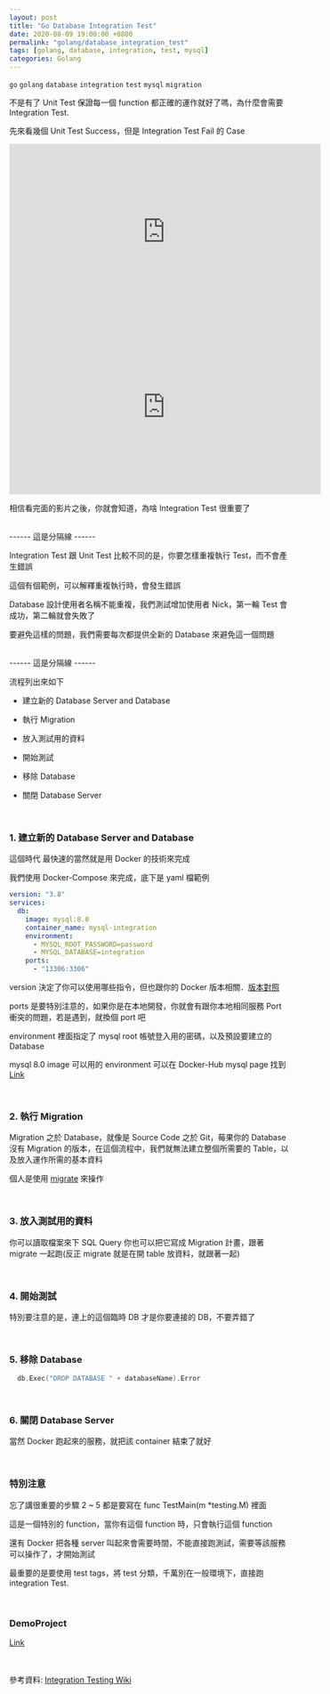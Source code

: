 ```yaml
---
layout: post
title: "Go Database Integration Test"
date: 2020-08-09 19:00:00 +0800
permalink: "golang/database_integration_test"
tags: [golang, database, integration, test, mysql]
categories: Golang
---
```


`go` `golang` `database` `integration` `test` `mysql` `migration`

不是有了 Unit Test 保證每一個 function 都正確的運作就好了嗎，為什麼會需要 Integration Test.

先來看幾個 Unit Test Success，但是 Integration Test Fail 的 Case

<iframe width="560" height="315" src="https://www.youtube.com/embed/0GypdsJulKE" frameborder="0" allow="accelerometer; autoplay; encrypted-media; gyroscope; picture-in-picture" allowfullscreen></iframe>
<br>
<iframe width="560" height="315" src="https://www.youtube.com/embed/Oj8bfBlwHAg" frameborder="0" allow="accelerometer; autoplay; encrypted-media; gyroscope; picture-in-picture" allowfullscreen></iframe>
<br>

相信看完面的影片之後，你就會知道，為啥 Integration Test 很重要了

<br>
------ 這是分隔線 ------
<br>

Integration Test 跟 Unit Test 比較不同的是，你要怎樣重複執行 Test，而不會產生錯誤

這個有個範例，可以解釋重複執行時，會發生錯誤

Database 設計使用者名稱不能重複，我們測試增加使用者 Nick，第一輪 Test 會成功，第二輪就會失敗了

要避免這樣的問題，我們需要每次都提供全新的 Database 來避免這一個問題

<br>
------ 這是分隔線 ------
<br>

流程列出來如下

- 建立新的 Database Server and Database

- 執行 Migration

- 放入測試用的資料

- 開始測試

- 移除 Database

- 關閉 Database Server

<br>

### 1. 建立新的 Database Server and Database

這個時代 最快速的當然就是用 Docker 的技術來完成

我們使用 Docker-Compose 來完成，底下是 yaml 檔範例

```yaml
version: "3.8"
services:
  db:
    image: mysql:8.0
    container_name: mysql-integration
    environment:
      - MYSQL_ROOT_PASSWORD=password
      - MYSQL_DATABASE=integration
    ports:
      - "13306:3306"
```

version 決定了你可以使用哪些指令，但也跟你的 Docker 版本相關．<a href="https://docs.docker.com/compose/compose-file/compose-versioning/" target="_blank">版本對照</a>

ports 是要特別注意的，如果你是在本地開發，你就會有跟你本地相同服務 Port 衝突的問題，若是遇到，就換個 port 吧

environment 裡面指定了 mysql root 帳號登入用的密碼，以及預設要建立的 Database

mysql 8.0 image 可以用的 environment 可以在 Docker-Hub mysql page 找到 <a href="https://hub.docker.com/_/mysql" target="_blank">Link</a>

<br>

### 2. 執行 Migration

Migration 之於 Database，就像是 Source Code 之於 Git，莓果你的 Database 沒有 Migration 的版本，在這個流程中，我們就無法建立整個所需要的 Table，以及放入運作所需的基本資料

個人是使用 <a href="https://github.com/golang-migrate/migrate/v4" target="_blank">migrate</a> 來操作

<br>

### 3. 放入測試用的資料

你可以讀取檔案來下 SQL Query 你也可以把它寫成 Migration 計畫，跟著 migrate 一起跑(反正 migrate 就是在開 table 放資料，就跟著一起)

<br>

### 4. 開始測試

特別要注意的是，連上的這個臨時 DB 才是你要連接的 DB，不要弄錯了

<br>

### 5. 移除 Database

```go
  db.Exec("DROP DATABASE " + databaseName).Error
```

<br>

### 6. 關閉 Database Server

當然 Docker 跑起來的服務，就把該 container 結束了就好

<br>

### 特別注意

忘了講很重要的步驟 2 ~ 5 都是要寫在 func TestMain(m \*testing.M) 裡面

這是一個特別的 function，當你有這個 function 時，只會執行這個 function

還有 Docker 把各種 server 叫起來會需要時間，不能直接跑測試，需要等該服務可以操作了，才開始測試

最重要的是要使用 test tags，將 test 分類，千萬別在一般環境下，直接跑 integration Test.

<br>

### DemoProject

<a href="https://github.com/nick6969/integration_test" target="_blank">Link</a>

<br>
<br>
參考資料: <a href="https://en.wikipedia.org/wiki/Integration_testing" target="_blank">Integration Testing Wiki</a>
